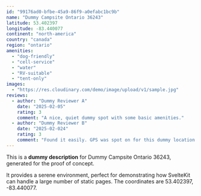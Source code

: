 ```yaml
---
id: "99176ad0-bfbe-45a9-86f9-a0efabc1bc9b"
name: "Dummy Campsite Ontario 36243"
latitude: 53.402397
longitude: -83.440077
continent: "north-america"
country: "canada"
region: "ontario"
amenities:
  - "dog-friendly"
  - "cell-service"
  - "water"
  - "RV-suitable"
  - "tent-only"
images:
  - "https://res.cloudinary.com/demo/image/upload/v1/sample.jpg"
reviews:
  - author: "Dummy Reviewer A"
    date: "2025-02-05"
    rating: 3
    comment: "A nice, quiet dummy spot with some basic amenities."
  - author: "Dummy Reviewer B"
    date: "2025-02-024"
    rating: 3
    comment: "Found it easily. GPS was spot on for this dummy location."
---
```


This is a **dummy description** for Dummy Campsite Ontario 36243, generated for the proof of concept.

It provides a serene environment, perfect for demonstrating how SvelteKit can handle a large number of static pages. The coordinates are 53.402397, -83.440077.

